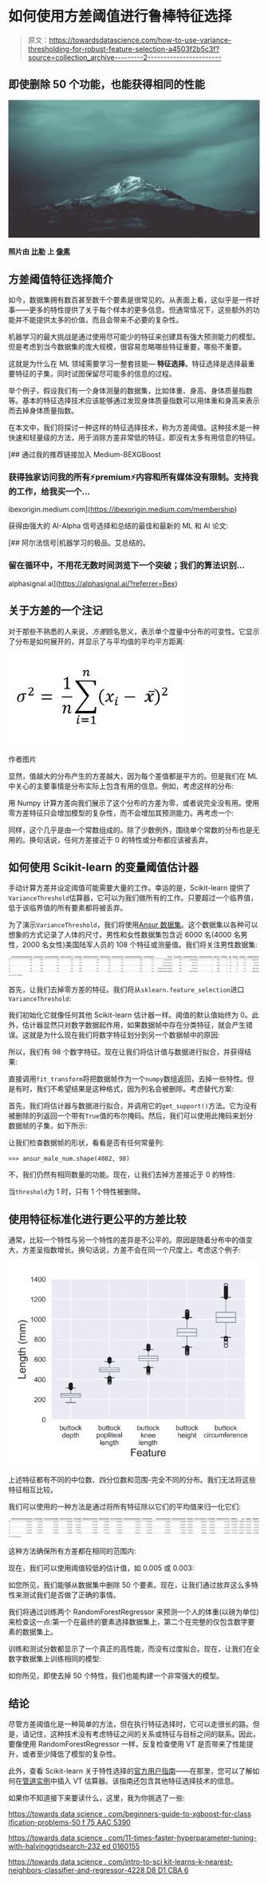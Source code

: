 # 如何使用方差阈值进行鲁棒特征选择

> 原文：<https://towardsdatascience.com/how-to-use-variance-thresholding-for-robust-feature-selection-a4503f2b5c3f?source=collection_archive---------2----------------------->

## 即使删除 50 个功能，也能获得相同的性能

![](img/6c2bb47454f7eb7abedaaf34b1bc3fa6.png)

**照片由** [**比勒**](https://www.pexels.com/@billelmoula?utm_content=attributionCopyText&utm_medium=referral&utm_source=pexels) **上** [**像素**](https://www.pexels.com/photo/black-and-teal-mountain-540518/?utm_content=attributionCopyText&utm_medium=referral&utm_source=pexels)

## 方差阈值特征选择简介

如今，数据集拥有数百甚至数千个要素是很常见的。从表面上看，这似乎是一件好事——更多的特性提供了关于每个样本的更多信息。但通常情况下，这些额外的功能并不能提供太多的价值，而且会带来不必要的复杂性。

机器学习的最大挑战是通过使用尽可能少的特征来创建具有强大预测能力的模型。但是考虑到当今数据集的庞大规模，很容易忽略哪些特征重要，哪些不重要。

这就是为什么在 ML 领域需要学习一整套技能— **特征选择**。特征选择是选择最重要特征的子集，同时试图保留尽可能多的信息的过程。

举个例子，假设我们有一个身体测量的数据集，比如体重、身高、身体质量指数等。基本的特征选择技术应该能够通过发现身体质量指数可以用体重和身高来表示而去掉身体质量指数。

在本文中，我们将探讨一种这样的特征选择技术，称为方差阈值。这种技术是一种快速和轻量级的方法，用于消除方差非常低的特征，即没有太多有用信息的特征。

[](https://ibexorigin.medium.com/membership) [## 通过我的推荐链接加入 Medium-BEXGBoost

### 获得独家访问我的所有⚡premium⚡内容和所有媒体没有限制。支持我的工作，给我买一个…

ibexorigin.medium.com](https://ibexorigin.medium.com/membership) 

获得由强大的 AI-Alpha 信号选择和总结的最佳和最新的 ML 和 AI 论文:

[](https://alphasignal.ai/?referrer=Bex) [## 阿尔法信号|机器学习的极品。艾总结的。

### 留在循环中，不用花无数时间浏览下一个突破；我们的算法识别…

alphasignal.ai](https://alphasignal.ai/?referrer=Bex) 

## 关于方差的一个注记

对于那些不熟悉的人来说，*方差*顾名思义，表示单个度量中分布的可变性。它显示了分布是如何展开的，并显示了与平均值的平均平方距离:

![](img/c145b6e4527a82777052a6d2bcae47c2.png)

作者图片

显然，值越大的分布产生的方差越大，因为每个差值都是平方的。但是我们在 ML 中关心的主要事情是分布实际上包含有用的信息。例如，考虑这样的分布:

用 Numpy 计算方差向我们展示了这个分布的方差为零，或者说完全没有用。使用零方差特征只会增加模型的复杂性，而不会增加其预测能力。再考虑一个:

同样，这个几乎是由一个常数组成的。除了少数例外，围绕单个常数的分布也是无用的。换句话说，任何方差接近于 0 的特性或分布都应该被丢弃。

## 如何使用 Scikit-learn 的变量阈值估计器

手动计算方差并设定阈值可能需要大量的工作。幸运的是，Scikit-learn 提供了`VarianceThreshold`估算器，它可以为我们做所有的工作。只要超过一个临界值，低于该临界值的所有要素都将被丢弃。

为了演示`VarianceThreshold`，我们将使用[Ansur 数据集](https://www.kaggle.com/seshadrikolluri/ansur-ii)。这个数据集以各种可以想象的方式记录了人体的尺寸。男性和女性数据集包含近 6000 名(4000 名男性，2000 名女性)美国陆军人员的 108 个特征或测量值。我们将关注男性数据集:

![](img/0db2f3f2ddb6fa71560515587d95db3a.png)

首先，让我们去掉零方差的特征。我们将从`sklearn.feature_selection`进口`VarianceThreshold`:

我们初始化它就像任何其他 Scikit-learn 估计器一样。阈值的默认值始终为 0。此外，估计器显然只对数字数据起作用，如果数据帧中存在分类特征，就会产生错误。这就是为什么现在我们将数字特征划分到另一个数据帧中的原因:

所以，我们有 98 个数字特征。现在让我们将估计值与数据进行拟合，并获得结果:

直接调用`fit_transform`将把数据帧作为一个`numpy`数组返回，去掉一些特性。但是有时，我们不希望结果是这种格式，因为列名会被删除。考虑替代方案:

首先，我们将估计器与数据进行拟合，并调用它的`get_support()`方法。它为没有被删除的列返回一个带有`True`值的布尔掩码。然后，我们可以使用此掩码来划分数据帧的子集，如下所示:

让我们检查数据帧的形状，看看是否有任何常量列:

```
>>> ansur_male_num.shape(4082, 98)
```

不，我们仍然有相同数量的功能。现在，让我们去掉方差接近于 0 的特性:

当`threshold`为 1 时，只有 1 个特性被删除。

## 使用特征标准化进行更公平的方差比较

通常，比较一个特性与另一个特性的差异是不公平的。原因是随着分布中的值变大，方差呈指数增长。换句话说，方差不会在同一个尺度上。考虑这个例子:

![](img/a0494824a45a5a1f0d989a3a1785fc1e.png)

上述特征都有不同的中位数、四分位数和范围-完全不同的分布。我们无法将这些特征相互比较。

我们可以使用的一种方法是通过将所有特征除以它们的平均值来归一化它们:

![](img/1d8de9af8dca96994017dc599a9b48b3.png)

这种方法确保所有方差都在相同的范围内:

现在，我们可以使用阈值较低的估计值，如 0.005 或 0.003:

如您所见，我们能够从数据集中删除 50 个要素。现在，让我们通过放弃这么多特性来测试我们是否做了正确的事情。

我们将通过训练两个 RandomForestRegressor 来预测一个人的体重(以磅为单位)来检查这一点:第一个在最终的要素选择数据集上，第二个在完整的仅包含数字要素的数据集上。

训练和测试分数都显示了一个真正的高性能，而没有过度拟合。现在，让我们在全数字数据集上训练相同的模型:

如你所见，即使去掉 50 个特性，我们也能构建一个非常强大的模型。

## 结论

尽管方差阈值化是一种简单的方法，但在执行特征选择时，它可以走很长的路。但是，请记住，这种技术没有考虑特征之间的关系或特征与目标之间的联系。因此，要像使用 RandomForestRegressor 一样，反复检查使用 VT 是否带来了性能提升，或者至少降低了模型的复杂性。

此外，查看 Scikit-learn 关于特性选择的[官方用户指南](https://scikit-learn.org/stable/modules/feature_selection.html#variance-threshold)——在那里，您可以了解如何在[管道实例](/how-to-use-sklearn-pipelines-for-ridiculously-neat-code-a61ab66ca90d)中插入 VT 估算器。该指南还包含其他特征选择技术的信息。

如果你不知道接下来要读什么，这里，我为你挑选了一些:

[https://towards data science . com/beginners-guide-to-xgboost-for-class ification-problems-50 f 75 AAC 5390](/beginners-guide-to-xgboost-for-classification-problems-50f75aac5390)

[https://towards data science . com/11-times-faster-hyperparameter-tuning-with-halvinggridsearch-232 ed 0160155](/11-times-faster-hyperparameter-tuning-with-halvinggridsearch-232ed0160155)

[https://towards data science . com/intro-to-sci kit-learns-k-nearest-neighbors-classifier-and-regressor-4228 D8 D1 CBA 6](/intro-to-scikit-learns-k-nearest-neighbors-classifier-and-regressor-4228d8d1cba6)